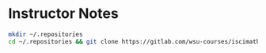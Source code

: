 Instructor Notes
================

```bash
mkdir ~/.repositories
cd ~/.repositories && git clone https://gitlab.com/wsu-courses/iscimath-583-learning-from-images-and-signals.git
```
